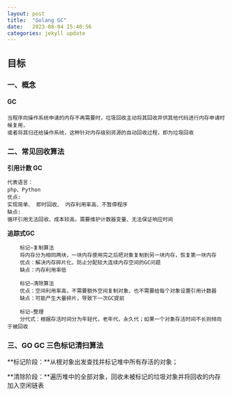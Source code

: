 ```yaml
---
layout: post
title:  "Golang GC"
date:   2023-08-04 15:40:56
categories: jekyll update
---
```


## 目标

### 一、概念

#### GC

```
当程序向操作系统申请的内存不再需要时，垃圾回收主动将其回收并供其他代码进行内存申请时候复用，
或者将其归还给操作系统，这种针对内存级别资源的自动回收过程，即为垃圾回收
```

### 二、常见回收算法

**引用计数 GC**

```
代表语言：
php、Python
优点: 
实现简单、 即时回收、 内存利用率高、不暂停程序
缺点: 
循环引用无法回收、成本较高，需要维护计数器变量、无法保证响应时间 

```
**追踪式GC**

```
    标记—复制算法
	将内存分为相同两块，一块内存使用完之后把对象复制到另一块内存，恢复第一块内存
	优点：解决内存碎片化，防止分配较大连续内存空间的GC问题
	缺点：内存利用率低

    标记—清除算法
	优点：空间利用率高，不需要额外空间复制对象，也不需要给每个对象设置引用计数器
	缺点：可能产生大量碎片，导致下一次GC提前

    标记—整理
    分代式：根据存活时间分为年轻代，老年代，永久代；如果一个对象存活时间不长则倾向于被回收

```

### 三、GO GC 三色标记清扫算法
**标记阶段：**从根对象出发查找并标记堆中所有存活的对象；

**清除阶段：**遍历堆中的全部对象，回收未被标记的垃圾对象并将回收的内存加入空闲链表

